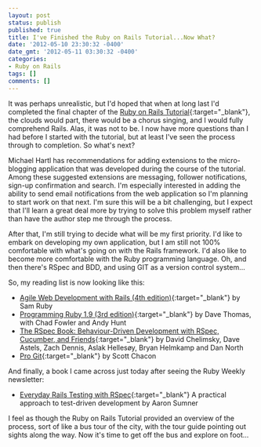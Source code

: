 ```yaml
---
layout: post
status: publish
published: true
title: I've Finished the Ruby on Rails Tutorial...Now What?
date: '2012-05-10 23:30:32 -0400'
date_gmt: '2012-05-11 03:30:32 -0400'
categories:
- Ruby on Rails
tags: []
comments: []
---
```

It was perhaps unrealistic, but I'd hoped that when at long last I'd completed the final chapter of the [Ruby on Rails Tutorial](https://www.railstutorial.org/book "Ruby on Rails Tutorial"){:target="_blank"}, the clouds would part, there would be a chorus singing, and I would fully comprehend Rails. Alas, it was not to be. I now have more questions than I had before I started with the tutorial, but at least I've seen the process through to completion. So what's next?

Michael Hartl has recommendations for adding extensions to the micro-blogging application that was developed during the course of the tutorial. Among these suggested extensions are messaging, follower notifications, sign-up confirmation and search. I'm especially interested in adding the ability to send email notifications from the web application so I'm planning to start work on that next. I'm sure this will be a bit challenging, but I expect that I'll learn a great deal more by trying to solve this problem myself rather than have the author step me through the process.

After that, I'm still trying to decide what will be my first priority. I'd like to embark on developing my own application, but I am still not 100% comfortable with what's going on with the Rails framework. I'd also like to become more comfortable with the Ruby programming language. Oh, and then there's RSpec and BDD, and using GIT as a version control system...

So, my reading list is now looking like this:

*   [Agile Web Development with Rails (4th edition)](https://pragprog.com/book/rails4/agile-web-development-with-rails "Agile Web Development with Rails (4th edition)"){:target="_blank"} by Sam Ruby
*   [Programming Ruby 1.9 (3rd edition)](https://pragprog.com/book/ruby3/programming-ruby-1-9 "Programming Ruby 1.9 (3rd edition)"){:target="_blank"} by Dave Thomas, with Chad Fowler and Andy Hunt
*   [The RSpec Book: Behaviour-Driven Development with RSpec, Cucumber, and Friends](https://pragprog.com/book/achbd/the-rspec-book "The RSpec Book: Behaviour-Driven Development with RSpec, Cucumber, and Friends"){:target="_blank"} by David Chelimsky, Dave Astels, Zach Dennis, Aslak Helles&oslash;y, Bryan Helmkamp and Dan North
*   [Pro Git](https://git-scm.com/book/en/v2 "Pro Git"){:target="_blank"} by Scott Chacon

And finally, a book I came across just today after seeing the Ruby Weekly newsletter:

*   [Everyday Rails Testing with RSpec](https://leanpub.com/everydayrailsrspec "Everyday Rails Testing with RSpec"){:target="_blank"} A practical approach to test-driven development by Aaron Sumner

I feel as though the Ruby on Rails Tutorial provided an overview of the process, sort of like a bus tour of the city, with the tour guide pointing out sights along the way. Now it's time to get off the bus and explore on foot...
